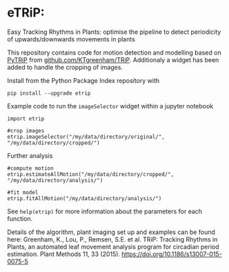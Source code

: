 # eTRiP: 

Easy Tracking Rhythms in Plants: optimise the pipeline to detect periodicity of upwards/downwards movements in plants

This repository contains code for motion detection and modelling based on [PyTRiP](https://github.com/KTgreenham/TRiP/tree/master/code/PyTRiP) from [github.com/KTgreenham/TRiP](https://github.com/KTgreenham/TRiP). Additionaly a widget has been added to handle the cropping of images.

Install from the Python Package Index repository with

```
pip install --upgrade etrip
```

Example code to run the `imageSelector` widget within a jupyter notebook

```
import etrip

#crop images
etrip.imageSelector("/my/data/directory/original/", "/my/data/directory/cropped/")
```

Further analysis

```
#compute motion
etrip.estimateAllMotion("/my/data/directory/cropped/", "/my/data/directory/analysis/")

#fit model
etrip.fitAllMotion("/my/data/directory/analysis/")
```

See `help(etrip)` for more information about the parameters for each function.

Details of the algorithm, plant imaging set up and examples can be found here: Greenham, K., Lou, P., Remsen, S.E. et al. TRiP: Tracking Rhythms in Plants, an automated leaf movement analysis program for circadian period estimation. Plant Methods 11, 33 (2015). https://doi.org/10.1186/s13007-015-0075-5